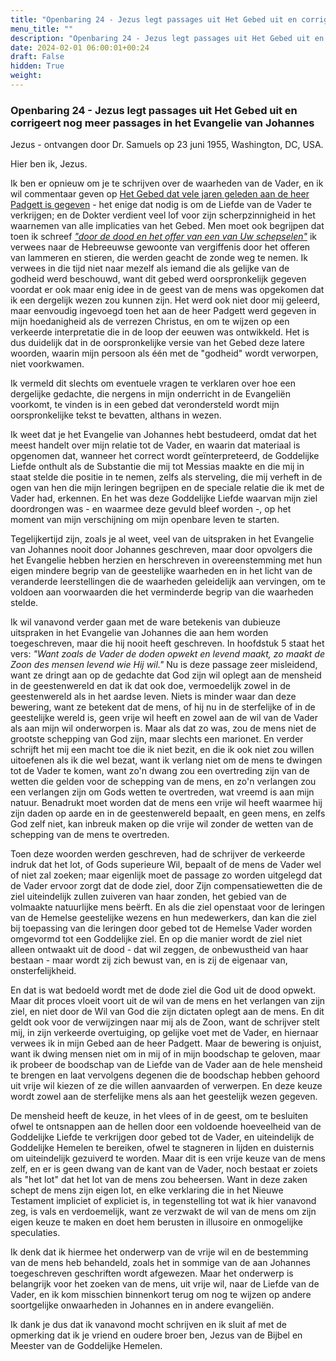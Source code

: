 ```yaml
---
title: "Openbaring 24 - Jezus legt passages uit Het Gebed uit en corrigeert nog meer passages in het Evangelie van Johannes"
menu_title: ""
description: "Openbaring 24 - Jezus legt passages uit Het Gebed uit en corrigeert nog meer passages in het Evangelie van Johannes"
date: 2024-02-01 06:00:01+00:24
draft: False
hidden: True
weight:
---
```

### Openbaring 24 - Jezus legt passages uit Het Gebed uit en corrigeert nog meer passages in het Evangelie van Johannes

Jezus - ontvangen door Dr. Samuels op 23 juni 1955, Washington, DC, USA.

Hier ben ik, Jezus.

Ik ben er opnieuw om je te schrijven over de waarheden van de Vader, en ik wil commentaar geven op [Het Gebed dat vele jaren geleden aan de heer Padgett is gegeven](/1-nl-padgett-messages/1-4-nl-padgett-messages-by-date/1-4-4-nl-padgett-messages-1916/nl-1916-12-2-1-jep-jesus/) - het enige dat nodig is om de Liefde van de Vader te verkrijgen; en de Dokter verdient veel lof voor zijn scherpzinnigheid in het waarnemen van alle implicaties van het Gebed. Men moet ook begrijpen dat toen ik schreef [*"door de dood en het offer van een van Uw schepselen"*](#prayer-link-1) ik verwees naar de Hebreeuwse gewoonte van vergiffenis door het offeren van lammeren en stieren, die werden geacht de zonde weg te nemen. Ik verwees in die tijd niet naar mezelf als iemand die als gelijke van de godheid werd beschouwd, want dit gebed werd oorspronkelijk gegeven voordat er ook maar enig idee in de geest van de mens was opgekomen dat ik een dergelijk wezen zou kunnen zijn. Het werd ook niet door mij geleerd, maar eenvoudig ingevoegd toen het aan de heer Padgett werd gegeven in mijn hoedanigheid als de verrezen Christus, en om te wijzen op een verkeerde interpretatie die in de loop der eeuwen was ontwikkeld. Het is dus duidelijk dat in de oorspronkelijke versie van het Gebed deze latere woorden, waarin mijn persoon als één met de "godheid" wordt verworpen, niet voorkwamen.

Ik vermeld dit slechts om eventuele vragen te verklaren over hoe een dergelijke gedachte, die nergens in mijn onderricht in de Evangeliën voorkomt, te vinden is in een gebed dat verondersteld wordt mijn oorspronkelijke tekst te bevatten, althans in wezen.

Ik weet dat je het Evangelie van Johannes hebt bestudeerd, omdat dat het meest handelt over mijn relatie tot de Vader, en waarin dat materiaal is opgenomen dat, wanneer het correct wordt geïnterpreteerd, de Goddelijke Liefde onthult als de Substantie die mij tot Messias maakte en die mij in staat stelde die positie in te nemen, zelfs als sterveling, die mij verheft in de ogen van hen die mijn leringen begrijpen en de speciale relatie die ik met de Vader had, erkennen. En het was deze Goddelijke Liefde waarvan mijn ziel doordrongen was - en waarmee deze gevuld bleef worden -, op het moment van mijn verschijning om mijn openbare leven te starten.

Tegelijkertijd zijn, zoals je al weet, veel van de uitspraken in het Evangelie van Johannes nooit door Johannes geschreven, maar door opvolgers die het Evangelie hebben herzien en herschreven in overeenstemming met hun eigen mindere begrip van de geestelijke waarheden en in het licht van de veranderde leerstellingen die de waarheden geleidelijk aan vervingen, om te voldoen aan voorwaarden die het verminderde begrip van die waarheden stelde.

Ik wil vanavond verder gaan met de ware betekenis van dubieuze uitspraken in het Evangelie van Johannes die aan hem worden toegeschreven, maar die hij nooit heeft geschreven. In hoofdstuk 5 staat het vers: *"Want zoals de Vader de doden opwekt en levend maakt, zo maakt de Zoon des mensen levend wie Hij wil."* Nu is deze passage zeer misleidend, want ze dringt aan op de gedachte dat God zijn wil oplegt aan de mensheid in de geestenwereld en dat ik dat ook doe, vermoedelijk zowel in de geestenwereld als in het aardse leven. Niets is minder waar dan deze bewering, want ze betekent dat de mens, of hij nu in de sterfelijke of in de geestelijke wereld is, geen vrije wil heeft en zowel aan de wil van de Vader als aan mijn wil onderworpen is. Maar als dat zo was, zou de mens niet de grootste schepping van God zijn, maar slechts een marionet. En verder schrijft het mij een macht toe die ik niet bezit, en die ik ook niet zou willen uitoefenen als ik die wel bezat, want ik verlang niet om de mens te dwingen tot de Vader te komen, want zo'n dwang zou een overtreding zijn van de wetten die gelden voor de schepping van de mens, en zo'n verlangen zou een verlangen zijn om Gods wetten te overtreden, wat vreemd is aan mijn natuur. Benadrukt moet worden dat de mens een vrije wil heeft waarmee hij zijn daden op aarde en in de geestenwereld bepaalt, en geen mens, en zelfs God zelf niet, kan inbreuk maken op die vrije wil zonder de wetten van de schepping van de mens te overtreden.

Toen deze woorden werden geschreven, had de schrijver de verkeerde indruk dat het lot, of Gods superieure Wil, bepaalt of de mens de Vader wel of niet zal zoeken; maar eigenlijk moet de passage zo worden uitgelegd dat de Vader ervoor zorgt dat de dode ziel, door Zijn compensatiewetten die de ziel uiteindelijk zullen zuiveren van haar zonden, het gebied van de volmaakte natuurlijke mens beërft. En als die ziel openstaat voor de leringen van de Hemelse geestelijke wezens en hun medewerkers, dan kan die ziel bij toepassing van die leringen door gebed tot de Hemelse Vader worden omgevormd tot een Goddelijke ziel. En op die manier wordt de ziel niet alleen ontwaakt uit de dood - dat wil zeggen, de onbewustheid van haar bestaan - maar wordt zij zich bewust van, en is zij de eigenaar van, onsterfelijkheid.

En dat is wat bedoeld wordt met de dode ziel die God uit de dood opwekt. Maar dit proces vloeit voort uit de wil van de mens en het verlangen van zijn ziel, en niet door de Wil van God die zijn dictaten oplegt aan de mens. En dit geldt ook voor de verwijzingen naar mij als de Zoon, want de schrijver stelt mij, in zijn verkeerde overtuiging, op gelijke voet met de Vader, en hiernaar verwees ik in mijn Gebed aan de heer Padgett. Maar de bewering is onjuist, want ik dwing mensen niet om in mij of in mijn boodschap te geloven, maar ik probeer de boodschap van de Liefde van de Vader aan de hele mensheid te brengen en laat vervolgens degenen die de boodschap hebben gehoord uit vrije wil kiezen of ze die willen aanvaarden of verwerpen. En deze keuze wordt zowel aan de sterfelijke mens als aan het geestelijk wezen gegeven.

De mensheid heeft de keuze, in het vlees of in de geest, om te besluiten ofwel te ontsnappen aan de hellen door een voldoende hoeveelheid van de Goddelijke Liefde te verkrijgen door gebed tot de Vader, en uiteindelijk de Goddelijke Hemelen te bereiken, ofwel te stagneren in lijden en duisternis om uiteindelijk gezuiverd te worden. Maar dit is een vrije keuze van de mens zelf, en er is geen dwang van de kant van de Vader, noch bestaat er zoiets als "het lot" dat het lot van de mens zou beheersen. Want in deze zaken schept de mens zijn eigen lot, en elke verklaring die in het Nieuwe Testament impliciet of expliciet is, in tegenstelling tot wat ik hier vanavond zeg, is vals en verdoemelijk, want ze verzwakt de wil van de mens om zijn eigen keuze te maken en doet hem berusten in illusoire en onmogelijke speculaties.

Ik denk dat ik hiermee het onderwerp van de vrije wil en de bestemming van de mens heb behandeld, zoals het in sommige van de aan Johannes toegeschreven geschriften wordt afgewezen. Maar het onderwerp is belangrijk voor het zoeken van de mens, uit vrije wil, naar de Liefde van de Vader, en ik kom misschien binnenkort terug om nog te wijzen op andere soortgelijke onwaarheden in Johannes en in andere evangeliën.

Ik dank je dus dat ik vanavond mocht schrijven en ik sluit af met de opmerking dat ik je vriend en oudere broer ben, Jezus van de Bijbel en Meester van de Goddelijke Hemelen.

